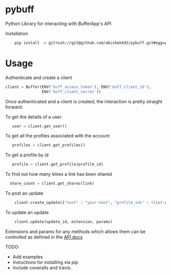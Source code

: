 pybuff
======

Python Library for interacting with BufferApp's API

Installation

```bash
    pip install -e git+ssh://git@github.com/abishekk92/pybuff.git#egg=pybuff
```

Usage
=====

Authenticate and create a client

```python
client = Buffer(ENV('buff_access_token'), ENV('buff_client_id'),
                ENV('buff_client_secret'))
```

Once authenticated and a client is created, the interaction is pretty straight forward.

To get the details of a user.

```python
   user = client.get_user()
```

To get all the profiles associated with the account

```python
   profiles = client.get_profiles()
```

To get a profile by id

```python
   profile = client.get_profile(profile_id)
```

To find out how many times a link has been shared

```python
  share_count = client.get_shares(link)
```

To post an update

```python
    client.create_update({"text" : "your-text", "profile_ids" : <list-of-profile-ids>})
``` 

To update an update

```python
    client.update(update_id, extension, params)
```

Extensions and params for any methods which allows them can be controlled as defined in the [API docs](https://bufferapp.com/developers/api/updates)

TODO:

* Add examples
* Instuctions for installing via pip
* Include coveralls and travis.

